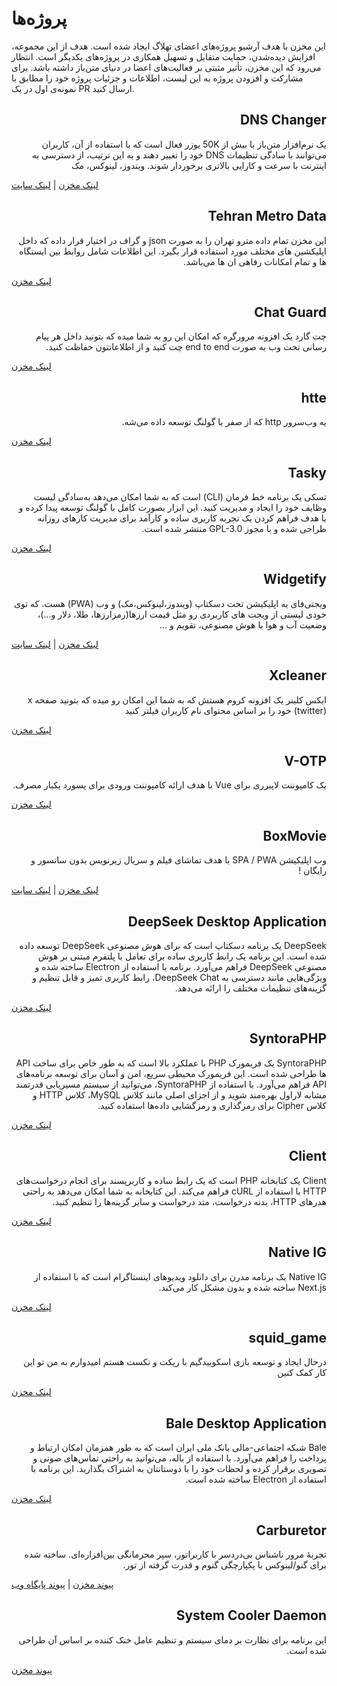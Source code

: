 # پروژه‌ها

این مخزن با هدف آرشیو پروژه‌های اعضای تهلاگ ایجاد شده است. هدف از این مجموعه، افزایش دیده‌شدن، حمایت متقابل و تسهیل همکاری در پروژه‌های یکدیگر است. انتظار می‌رود که این مخزن، تأثیر مثبتی بر فعالیت‌های اعضا در دنیای متن‌باز داشته باشد. برای مشارکت و افزودن پروژه به این لیست، اطلاعات و جزئیات پروژه خود را مطابق با نمونه‌ی اول در یک PR ارسال کنید.

<h2 dir="rtl">DNS Changer</h2>
<p dir="rtl">
یک نرم‌افزار متن‌باز با بیش از 50K یوزر فعال است که با استفاده از آن، کاربران می‌توانند با سادگی تنظیمات DNS خود را تغییر دهند و به این ترتیب، از دسترسی به اینترنت با سرعت و کارایی بالاتری برخوردار شوند.
ویندوز، لینوکس، مک
</p>

<a href="https://github.com/DnsChanger/dnschanger-desktop">لینک مخزن</a> | <a href="https://dnschanger.github.io">لینک سایت</a>

<h2 dir="rtl">Tehran Metro Data</h2>
<p dir="rtl">این مخزن تمام داده مترو تهران را به صورت json و گراف در اختیار قرار داده که داخل اپلیکشین های مختلف مورد استفاده قرار بگیرد.
این اطلاعات شامل روابط بین ایستگاه ها و تمام امکانات رفاهی ان ها می‌باشد.
</p>

<a href="https://github.com/mostafa-kheibary/tehran-metro-data">لینک مخزن</a>

<h2 dir="rtl">Chat Guard</h2>
<p dir="rtl">چت گارد یک افزونه مرورگره که امکان این رو به شما میده که بتونید داخل هر پیام رسانی تحت وب به صورت end to end چت کنید و از اطلاعاتتون حفاظت کنید.</p>

<a href="https://github.com/PrivacyForge/ChatGuard">لینک مخزن</a>

<h2 dir="rtl">htte</h2>
<p dir="rtl">یه وب‌سرور http که از صفر با گولنگ توسعه داده می‌شه.</p>

<a href="https://github.com/the-pesar/htte">لینک مخزن</a>

<h2 dir="rtl">Tasky</h2>
<p dir="rtl">تسکی یک برنامه خط فرمان (CLI) است که به شما امکان می‌دهد به‌سادگی لیست وظایف خود را ایجاد و مدیریت کنید. این ابزار بصورت کامل با گولنگ توسعه پیدا کرده و با هدف فراهم کردن یک تجربه کاربری ساده و کارآمد برای مدیریت کارهای روزانه طراحی شده و با مجوز GPL-3.0 منتشر شده است.</p>

<a href="https://github.com/shahriaarrr/tasky">لینک مخزن</a>

<h2 dir="rtl">Widgetify</h2>
<p dir="rtl">
ویجتی‌فای یه اپلیکیشن تحت دسکتاپ (ویندوز،لینوکس،مک) و وب (PWA) هست. که توی خودی لیستی از ویجت های کاربردی رو مثل قیمت ارزها(رمزارزها، طلا، دلار و...)، وضعیت آب و هوا با هوش مصنوعی، تقویم و ... 
</p>

<a href="https://github.com/widgetify-app/widgetify-pwa">لینک مخزن</a> | <a href="https://www.widgetify.ir/">لینک سایت</a>

<h2 dir="rtl">Xcleaner</h2>
<p dir="rtl">ایکس کلینر یک افزونه کروم هستش که به شما این امکان رو میده که بتونید صفحه x (twitter) خود را بر اساس محتوای نام کاربران فیلتر کنید
</p>

<a href="https://github.com/mostafa-kheibary/xCleaner">لینک مخزن</a>

<h2 dir="rtl">V-OTP</h2>
<p dir="rtl">یک کامپوننت لایبرری برای Vue با هدف ارائه کامپوننت ورودی برای پسورد یکبار مصرف.</p>

<a href="https://github.com/Saman-Safaei-Dev/v-otp">لینک مخزن</a>

<h2 dir="rtl">BoxMovie</h2>
<p dir="rtl">وب اپلیکیشن SPA / PWA با هدف تماشای فیلم و سریال زیرنویس بدون سانسور و رایگان !</p>

<a href="https://github.com/BoxMovie/BoxMovie.github.io">لینک مخزن</a> | <a href="https://boxmovie.github.io">لینک سایت</a>

<h2 dir="rtl">DeepSeek Desktop Application</h2>
<p dir="rtl">DeepSeek یک برنامه دسکتاپ است که برای هوش مصنوعی DeepSeek توسعه داده شده است. این برنامه یک رابط کاربری ساده برای تعامل با پلتفرم مبتنی بر هوش مصنوعی DeepSeek فراهم می‌آورد. برنامه با استفاده از Electron ساخته شده و ویژگی‌هایی مانند دسترسی به DeepSeek Chat، رابط کاربری تمیز و قابل تنظیم و گزینه‌های تنظیمات مختلف را ارائه می‌دهد.</p>

<a href="https://github.com/code3-dev/deepseek-desktop">لینک مخزن</a>

<h2 dir="rtl">SyntoraPHP</h2>
<p dir="rtl">SyntoraPHP یک فریمورک PHP با عملکرد بالا است که به طور خاص برای ساخت API ها طراحی شده است. این فریمورک محیطی سریع، امن و آسان برای توسعه برنامه‌های API فراهم می‌آورد. با استفاده از SyntoraPHP، می‌توانید از سیستم مسیریابی قدرتمند مشابه لاراول بهره‌مند شوید و از اجزای اصلی مانند کلاس MySQL، کلاس HTTP و کلاس Cipher برای رمزگذاری و رمزگشایی داده‌ها استفاده کنید.</p>

<a href="https://github.com/code3-dev/SyntoraPHP">لینک مخزن</a>

<h2 dir="rtl">Client</h2>
<p dir="rtl">Client یک کتابخانه PHP است که یک رابط ساده و کاربرپسند برای انجام درخواست‌های HTTP با استفاده از cURL فراهم می‌کند. این کتابخانه به شما امکان می‌دهد به راحتی هدرهای HTTP، بدنه درخواست، متد درخواست و سایر گزینه‌ها را تنظیم کنید.</p>

<a href="https://github.com/httptools/Client">لینک مخزن</a>

<h2 dir="rtl">Native IG</h2>
<p dir="rtl">Native IG یک برنامه مدرن برای دانلود ویدیوهای اینستاگرام است که با استفاده از Next.js ساخته شده و بدون مشکل کار می‌کند.</p>

<a href="https://github.com/code3-dev/native-ig">لینک مخزن</a>

<h2 dir="rtl">squid_game</h2>
<p dir="rtl">درحال ایجاد و توسعه بازی اسکوییدگیم با ریکت و نکست هستم امیدوارم به من تو این کار کمک کنین</p>

<a href="https://github.com/mh-morowati/squid_game">لینک مخزن</a>

<h2 dir="rtl">Bale Desktop Application</h2>
<p dir="rtl">Bale شبکه اجتماعی-مالی بانک ملی ایران است که به طور همزمان امکان ارتباط و پرداخت را فراهم می‌آورد. با استفاده از باله، می‌توانید به راحتی تماس‌های صوتی و تصویری برقرار کرده و لحظات خود را با دوستانتان به اشتراک بگذارید. این برنامه با استفاده از Electron ساخته شده است.</p>

<a href="https://github.com/code3-dev/bale-desktop">لینک مخزن</a>

<h2 dir="rtl">Carburetor</h2>
<p dir="rtl">تجربهٔ مرور ناشناس بی‌دردسر با کاربراتور، سپر محرمانگی بین‌افزاره‌ای. ساخته شده برای گنو/لینوکس با پکپارچگی گنوم و قدرت گرفته از تور.</p>

<a href="https://framagit.org/tractor/carburetor">پیوند مخزن</a> | <a href="https://flathub.org/fa/apps/io.frama.tractor.carburetor">پیوند پایگاه وب</a>

<h2 dir="rtl">System Cooler Daemon</h2>
<p dir="rtl">این برنامه برای نظارت بر دمای سیستم و تنظیم عامل خنک کننده بر اساس آن طراحی شده است.</p>

<a href="https://github.com/LogicCavalier/SystemCooler.git">پیوند مخزن</a>
